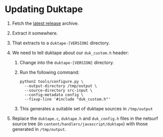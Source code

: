 Updating Duktape
================

1.  Fetch the [latest release](http://duktape.org/download.html) archive.

2.  Extract it somewhere.

3.  That extracts to a `duktape-[VERSION]` directory.

4.  We need to tell duktape about our `duk_custom.h` header:

    1.  Change into the `duktape-[VERSION]` directory.

    2.  Run the following command:

            python2 tools/configure.py \
              --output-directory /tmp/output \
              --source-directory src-input \
              --config-metadata config \
              --fixup-line '#include "duk_custom.h"'

    3.  This generates a suitable set of duktape
        sources in `/tmp/output`

5.  Replace the `duktape.c`, `duktape.h` and
    `duk_config.h` files in the netsurf source
    tree (in `content/handlers/javascript/duktape`)
    with those generated in `/tmp/output`.

